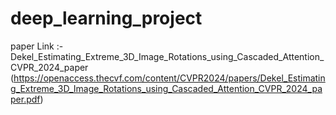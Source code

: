 # deep_learning_project

paper Link :-Dekel_Estimating_Extreme_3D_Image_Rotations_using_Cascaded_Attention_CVPR_2024_paper
(https://openaccess.thecvf.com/content/CVPR2024/papers/Dekel_Estimating_Extreme_3D_Image_Rotations_using_Cascaded_Attention_CVPR_2024_paper.pdf)
